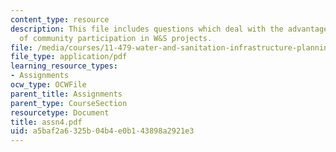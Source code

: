 ```yaml
---
content_type: resource
description: This file includes questions which deal with the advantages and challenges
  of community participation in W&S projects.
file: /media/courses/11-479-water-and-sanitation-infrastructure-planning-in-developing-countries-spring-2005/a5baf2a6325b04b4e0b143898a2921e3_assn4.pdf
file_type: application/pdf
learning_resource_types:
- Assignments
ocw_type: OCWFile
parent_title: Assignments
parent_type: CourseSection
resourcetype: Document
title: assn4.pdf
uid: a5baf2a6-325b-04b4-e0b1-43898a2921e3
---
```

